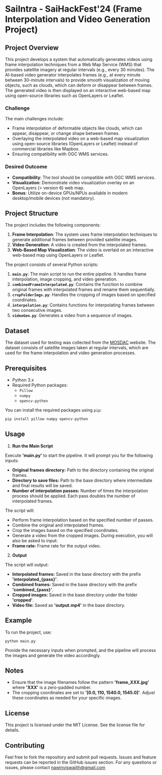# SaiIntra - SaiHackFest'24 (Frame Interpolation and Video Generation Project)

## Project Overview

This project develops a system that automatically generates videos using frame interpolation techniques from a Web Map Service (WMS) that provides satellite imagery at regular intervals (e.g., every 30 minutes). The AI-based video generator interpolates frames (e.g., at every minute between 30-minute intervals) to provide smooth visualization of moving objects, such as clouds, which can deform or disappear between frames. The generated video is then displayed on an interactive web-based map using open-source libraries such as OpenLayers or Leaflet.

### Challenge

The main challenges include:
- Frame interpolation of deformable objects like clouds, which can appear, disappear, or change shape between frames.
- Overlaying the interpolated video on a web-based map visualization using open-source libraries (OpenLayers or Leaflet) instead of commercial libraries like Mapbox.
- Ensuring compatibility with OGC WMS services.

### Desired Outcome

- **Compatibility**: The tool should be compatible with OGC WMS services.
- **Visualization**: Demonstrate video visualization overlay on an OpenLayers (> version 6) web map.
- **Bonus**: Utilize on-device GPUs/NPUs available in modern desktop/mobile devices (not mandatory).
  
## Project Structure
The project includes the following components:
1. **Frame Interpolation**: The system uses frame interpolation techniques to generate additional frames between provided satellite images.
2. **Video Generation**: A video is created from the interpolated frames.
3. **Web-Based Map Visualization**: The video is overlaid on an interactive web-based map using OpenLayers or Leaflet.

The project consists of several Python scripts:
1. **`main.py`**: The main script to run the entire pipeline. It handles frame interpolation, image cropping, and video generation.
2. **`combinedFrameInterpolated.py`**: Contains the function to combine original frames with interpolated frames and rename them sequentially.
3. **`cropFolderImgs.py`**: Handles the cropping of images based on specified coordinates.
4. **`interpolation.py`**: Contains functions for interpolating frames between two consecutive images.
5. **`videoGen.py`**: Generates a video from a sequence of images.

## Dataset

The dataset used for testing was collected from the [MOSDAC](https://www.mosdac.gov.in/) website. The dataset consists of satellite images taken at regular intervals, which are used for the frame interpolation and video generation processes.

## Prerequisites

- Python 3.x
- Required Python packages:
  - `Pillow`
  - `numpy`
  - `opencv-python`

You can install the required packages using `pip`:

```bash
pip install pillow numpy opencv-python
```

## Usage
1. **Run the Main Script**

Execute **'main.py'** to start the pipeline. It will prompt you for the following inputs:
- **Original frames directory:** Path to the directory containing the original frames.
- **Directory to save files:** Path to the base directory where intermediate and final results will be saved.
- **Number of interpolation passes:** Number of times the interpolation process should be applied. Each pass doubles the number of interpolated frames.

The script will:
- Perform frame interpolation based on the specified number of passes.
- Combine the original and interpolated frames.
- Crop the images based on the specified coordinates.
- Generate a video from the cropped images.
During execution, you will also be asked to input:
- **Frame rate:** Frame rate for the output video.


2. **Output**

The script will output:
- **Interpolated frames:** Saved in the base directory with the prefix **'interpolated_{pass}'**.
- **Combined frames:** Saved in the base directory with the prefix **'combined_{pass}'**.
- **Cropped images:** Saved in the base directory under the folder **'cropped'**.
- **Video file:** Saved as **'output.mp4'** in the base directory.


## Example
To run the project, use:
```
python main.py
```

Provide the necessary inputs when prompted, and the pipeline will process the images and generate the video accordingly.

## Notes
- Ensure that the image filenames follow the pattern **'frame_XXX.jpg'** where **'XXX'** is a zero-padded number.
- The cropping coordinates are set to **'[0.0, 110, 1540.0, 1545.0]'**. Adjust these coordinates as needed for your specific images.

## License
This project is licensed under the MIT License. See the license file for details.

## Contributing
Feel free to fork the repository and submit pull requests. Issues and feature requests can be reported in the GitHub issues section.
For any questions or issues, please contact nawinviswajith@gmail.com
